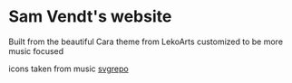# Sam Vendt's website

Built from the beautiful Cara theme from LekoArts customized to be more music focused

icons taken from music [svgrepo](https://www.svgrepo.com/vectors/music-symbols/)
